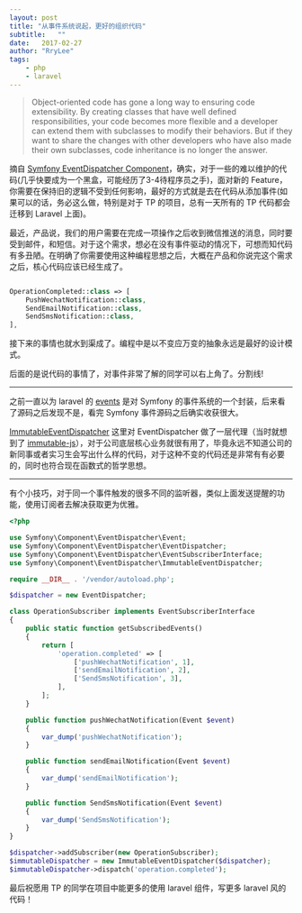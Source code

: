 ```yaml
---
layout: post
title: "从事件系统说起，更好的组织代码"
subtitle:   ""
date:   2017-02-27
author: "RryLee"
tags:
    - php
    - laravel
---
```


> Object-oriented code has gone a long way to ensuring code extensibility. By creating classes that have well defined responsibilities, your code becomes more flexible and a developer can extend them with subclasses to modify their behaviors. But if they want to share the changes with other developers who have also made their own subclasses, code inheritance is no longer the answer.

摘自 [Symfony EventDispatcher Component](http://symfony.com/doc/current/components/event_dispatcher.html)，确实，对于一些的难以维护的代码(几乎快要成为一个黑盒，可能经历了3-4待程序员之手)，面对新的 Feature，你需要在保持旧的逻辑不受到任何影响，最好的方式就是去在代码从添加事件(如果可以的话，务必这么做，特别是对于 TP 的项目，总有一天所有的 TP 代码都会迁移到 Laravel 上面)。

最近，产品说，我们的用户需要在完成一项操作之后收到微信推送的消息，同时要受到邮件，和短信。对于这个需求，想必在没有事件驱动的情况下，可想而知代码有多丑陋。在明确了你需要使用这种编程思想之后，大概在产品和你说完这个需求之后，核心代码应该已经生成了。

```php

OperationCompleted::class => [
    PushWechatNotification::class,
    SendEmailNotification::class,
    SendSmsNotification::class,
],

```

接下来的事情也就水到渠成了。编程中是以不变应万变的抽象永远是最好的设计模式。

后面的是说代码的事情了，对事件非常了解的同学可以右上角了。分割线!

----

之前一直以为 laravel 的 [events](https://github.com/illuminate/events) 是对 Symfony 的事件系统的一个封装，后来看了源码之后发现不是，看完 Symfony 事件源码之后确实收获很大。

[ImmutableEventDispatcher](https://github.com/symfony/event-dispatcher/blob/master/ImmutableEventDispatcher.php) 这里对 EventDispatcher 做了一层代理（当时就想到了 [immutable-js](https://github.com/facebook/immutable-js/)），对于公司底层核心业务就很有用了，毕竟永远不知道公司的新同事或者实习生会写出什么样的代码，对于这种不变的代码还是非常有有必要的，同时也符合现在函数式的哲学思想。

----

有个小技巧，对于同一个事件触发的很多不同的监听器，类似上面发送提醒的功能，使用订阅者去解决获取更为优雅。

```php
<?php

use Symfony\Component\EventDispatcher\Event;
use Symfony\Component\EventDispatcher\EventDispatcher;
use Symfony\Component\EventDispatcher\EventSubscriberInterface;
use Symfony\Component\EventDispatcher\ImmutableEventDispatcher;

require __DIR__ . '/vendor/autoload.php';

$dispatcher = new EventDispatcher;

class OperationSubscriber implements EventSubscriberInterface
{
	public static function getSubscribedEvents()
	{
		return [
			'operation.completed' => [
				['pushWechatNotification', 1],
				['sendEmailNotification', 2],
				['SendSmsNotification', 3],
			],
		];
	}

	public function pushWechatNotification(Event $event)
	{
		var_dump('pushWechatNotification');
	}

	public function sendEmailNotification(Event $event)
	{
		var_dump('sendEmailNotification');
	}

	public function SendSmsNotification(Event $event)
	{
		var_dump('SendSmsNotification');
	}
}

$dispatcher->addSubscriber(new OperationSubscriber);
$immutableDispatcher = new ImmutableEventDispatcher($dispatcher);
$immutableDispatcher->dispatch('operation.completed');
```

最后祝愿用 TP 的同学在项目中能更多的使用 laravel 组件，写更多 laravel 风的代码！
